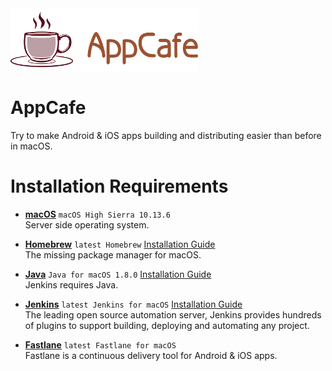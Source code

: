<img src="logo-appcafe-horizontal.png" width="" height="100"/>

# AppCafe
Try to make Android &amp; iOS apps building and distributing easier than before in macOS.

# Installation Requirements

* **[macOS](https://www.apple.com/macos)** `macOS High Sierra 10.13.6`  
Server side operating system.

* **[Homebrew](https://brew.sh/)** `latest Homebrew`  [Installation Guide](/installation-guide/homebrew.md)  
The missing package manager for macOS.

* **[Java](https://www.oracle.com/technetwork/java/javase/downloads/index.html)** `Java for macOS 1.8.0`  [Installation Guide](/installation-guide/java.md)  
Jenkins requires Java.

* **[Jenkins](https://jenkins.io/)** `latest Jenkins for macOS` [Installation Guide](/installation-guide/jenkins.md)  
 The leading open source automation server, Jenkins provides hundreds of plugins to support building, deploying and automating any project.

* **[Fastlane](https://fastlane.tools/)** `latest Fastlane for macOS`  
Fastlane is a continuous delivery tool for Android & iOS apps.

